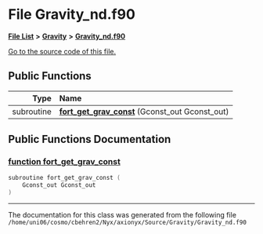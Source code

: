 
# File Gravity\_nd.f90


[**File List**](files.md) **>** [**Gravity**](dir_fdbf5007869eac89a42b1cd44aeda050.md) **>** [**Gravity\_nd.f90**](Gravity__nd_8f90.md)

[Go to the source code of this file.](Gravity__nd_8f90_source.md)


















## Public Functions

| Type | Name |
| ---: | :--- |
|  subroutine | [**fort\_get\_grav\_const**](Gravity__nd_8f90.md#function-fort-get-grav-const) (Gconst\_out Gconst\_out) <br> |








## Public Functions Documentation


### <a href="#function-fort-get-grav-const" id="function-fort-get-grav-const">function fort\_get\_grav\_const </a>


```cpp
subroutine fort_get_grav_const (
    Gconst_out Gconst_out
) 
```



------------------------------
The documentation for this class was generated from the following file `/home/uni06/cosmo/cbehren2/Nyx/axionyx/Source/Gravity/Gravity_nd.f90`